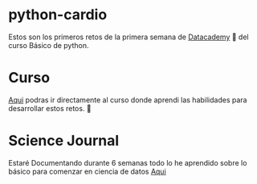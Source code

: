 # python-cardio
Estos son los primeros retos de la primera semana de [Datacademy](https://platzi.com/blog/datacademy/) 💚 del curso Básico de python.


# Curso 
[Aqui](https://platzi.com/clases/python/) podras ir directamente al curso donde aprendi las habilidades para desarrollar estos retos. 🚀


# Science Journal 
Estaré Documentando durante 6 semanas todo lo he aprendido sobre lo básico para comenzar en ciencia de datos [Aqui](https://www.notion.so/datacademy/Science-Journal-8ff89bb11ff7404a8d4daea0fc47f739)

